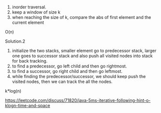 1. inorder traversal.
2. keep a window of size k
3. when reaching the size of k, compare the abs of first element and the current element

O(n)


Solution.2
1. initialize the two stacks, smaller element go to predecessor stack, larger one goes to successor stack and also push all visited nodes into stack for back tracking. 
2. to find a predecessor, go left child and then go rightmost.
3. to find a successor, go right child and then go leftmost.
4. while finding the predecessor/successor, we should keep push the visited nodes, then we can track the all the nodes.

k*log(n)

https://leetcode.com/discuss/71820/java-5ms-iterative-following-hint-o-klogn-time-and-space